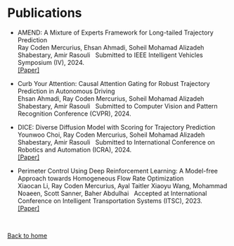 # Publications

* AMEND: A Mixture of Experts Framework for Long-tailed Trajectory Prediction <br /> Ray Coden Mercurius, Ehsan Ahmadi, Soheil Mohamad Alizadeh Shabestary, Amir Rasouli &nbsp; Submitted to IEEE Intelligent Vehicles Symposium (IV), 2024. <br /> [[Paper]](https://arxiv.org/abs/2402.08698)

* Curb Your Attention: Causal Attention Gating for Robust Trajectory Prediction in Autonomous Driving <br /> Ehsan Ahmadi, Ray Coden Mercurius, Soheil Mohamad Alizadeh Shabestary, Amir Rasouli &nbsp; Submitted to Computer Vision and Pattern Recognition Conference (CVPR), 2024.

* DICE: Diverse Diffusion Model with Scoring for Trajectory Prediction<br /> Younwoo Choi, Ray Coden Mercurius, Soheil Mohamad Alizadeh Shabestary, Amir Rasouli &nbsp; Submitted to International Conference on Robotics and Automation (ICRA), 2024. <br /> [[Paper]](https://arxiv.org/abs/2310.14570)

* Perimeter Control Using Deep Reinforcement Learning: A Model-free Approach towards Homogeneous Flow Rate Optimization <br /> Xiaocan Li, Ray Coden Mercurius, Ayal Taitler Xiaoyu Wang, Mohammad Noaeen, Scott Sanner, Baher Abdulhai &nbsp; Accepted at International Conference on Intelligent Transportation Systems (ITSC), 2023. <br /> [[Paper]](https://arxiv.org/abs/2305.19291)


&nbsp;

[Back to home](/)
